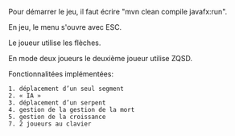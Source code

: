 Pour démarrer le jeu, il faut écrire "mvn clean compile javafx:run".

En jeu, le menu s'ouvre avec ESC.

Le joueur utilise les flèches.

En mode deux joueurs le deuxième joueur utilise ZQSD.

Fonctionnalitées implémentées:

    1. déplacement d’un seul segment
    2. « IA » 
    3. déplacement d’un serpent
    4. gestion de la gestion de la mort
    5. gestion de la croissance
    7. 2 joueurs au clavier
